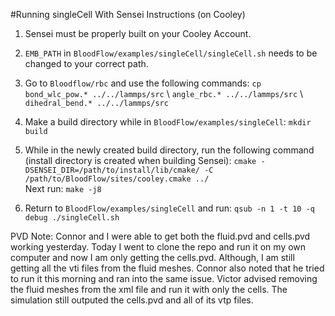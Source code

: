 #Running singleCell With Sensei Instructions (on Cooley)

1. Sensei must be properly built on your Cooley Account.

2. `EMB_PATH` in `BloodFlow/examples/singleCell/singleCell.sh` needs to be changed to your correct path.

3. Go to `Bloodflow/rbc` and use the following commands: `cp bond_wlc_pow.* ../../lammps/src` \ `angle_rbc.* ../../lammps/src` \ `dihedral_bend.* ../../lammps/src`

4. Make a build directory while in `BloodFlow/examples/singleCell`: `mkdir build`

5. While in the newly created build directory, run the following command (install directory is created when building Sensei): `cmake -DSENSEI_DIR=/path/to/install/lib/cmake/ -C /path/to/BloodFlow/sites/cooley.cmake ../`\
   Next run: `make -j8`

6. Return to `BloodFlow/examples/singleCell` and run: `qsub -n 1 -t 10 -q debug ./singleCell.sh`

PVD Note: 
	Connor and I were able to get both the fluid.pvd and cells.pvd working yesterday. Today I went to clone the repo and run it on my own computer and now I am only getting the cells.pvd. Although, I am still getting all the vti files from the fluid meshes. Connor also noted that he tried to run it this morning and ran into the same issue. Victor advised removing the fluid meshes from the xml file and run it with only the cells. The simulation still outputed the cells.pvd and all of its vtp files. 
